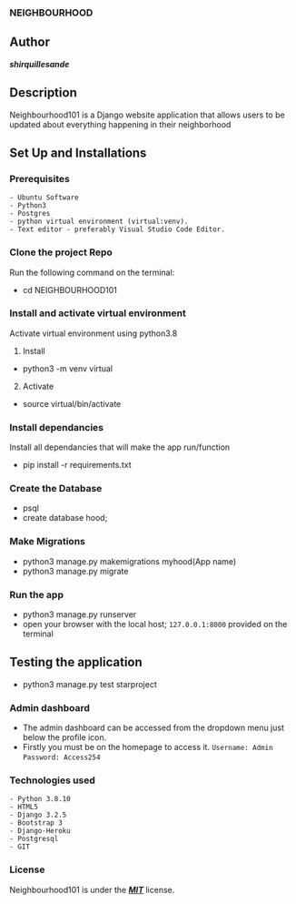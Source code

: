 ### NEIGHBOURHOOD

## Author
***shirquillesande***

## Description

Neighbourhood101 is a Django website application that allows users to be updated about everything happening in their neighborhood

## Set Up and Installations

### Prerequisites
    - Ubuntu Software
    - Python3
    - Postgres
    - python virtual environment (virtual:venv).
    - Text editor - preferably Visual Studio Code Editor.

### Clone the  project Repo
Run the following command on the terminal:
* cd NEIGHBOURHOOD101

###  Install and activate virtual environment
Activate virtual environment using python3.8 
1. Install
* python3 -m venv virtual
2. Activate
* source virtual/bin/activate

### Install dependancies
Install  all dependancies that will make the app run/function
* pip install -r requirements.txt

### Create the Database
* psql
* create database hood;

### Make Migrations
* python3 manage.py makemigrations myhood(App name)
* python3 manage.py migrate

### Run the app
* python3 manage.py runserver
* open your browser with the local host; `127.0.0.1:8000` provided on the terminal

## Testing the application
* python3 manage.py test starproject

### Admin dashboard
* The admin dashboard can be accessed from the dropdown menu just below the profile icon.
* Firstly you must be on the homepage to access it.
`Username: Admin`
`Password: Access254`
     

### Technologies used
    - Python 3.8.10
    - HTML5
    - Django 3.2.5
    - Bootstrap 3
    - Django-Heroku
    - Postgresql
    - GIT
             
   
### License

Neighbourhood101 is under the ***[MIT](LICENSE)*** license.
